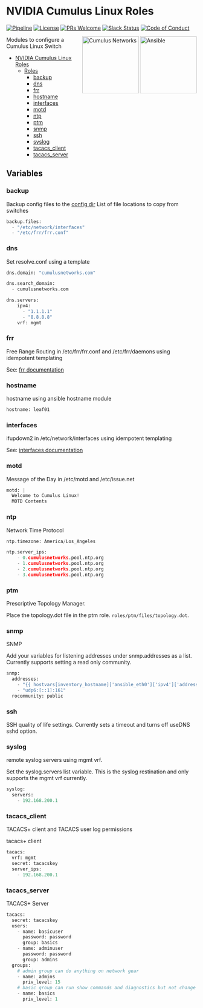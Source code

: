 # NVIDIA Cumulus Linux Roles

[![Pipeline](https://gitlab.com/cumulus-consulting/goldenturtle/cumulus_evpn/badges/master/pipeline.svg)](https://gitlab.com/cumulus-consulting/goldenturtle/cumulus_evpn/pipelines)
[![License](https://img.shields.io/badge/License-Apache%202.0-83389B.svg)](https://opensource.org/licenses/Apache-2.0)
[![PRs Welcome](https://img.shields.io/badge/PRs-welcome-brightgreen.svg)](http://makeapullrequest.com)
[![Slack Status](https://img.shields.io/badge/Slack-2800+-F1446F)](https://slack.cumulusnetworks.com)
[![Code of Conduct](https://img.shields.io/badge/Contributing-Code%20of%20Conduct-1EB5BD)](https://docs.cumulusnetworks.com/contributor-guide/#contributor-covenant-code-of-conduct)

<img src="https://www.ansible.com/hubfs/2016_Images/Assets/Ansible-Mark-Large-RGB-BlackOutline.png" height="150" title="Ansible" align="right" /> 
<img src="https://gitlab.com/cumulus-consulting/goldenturtle/cldemo2/-/raw/master/documentation/images/cumulus-logo.svg" height="150" title="Cumulus Networks" align="right" /> 

Modules to configure a Cumulus Linux Switch

- [NVIDIA Cumulus Linux Roles](#NVIDIA-cumulus-linux-roles)
  * [Roles](#roles)
    + [backup](automation/roles/backup/README.md)
    + [dns](automation/roles/dns/README.md)
    + [frr](automation/roles/frr/README.md)
    + [hostname](automation/roles/hostname/README.md)
    + [interfaces](automation/roles/interfaces/README.md)
    + [motd](automation/roles/motd/README.md)
    + [ntp](automation/roles/ntp/README.md)
    + [ptm](automation/roles/ptm/README.md)
    + [snmp](automation/roles/snmp/README.md)
    + [ssh](automation/roles/ssh/README.md)
    + [syslog](automation/roles/syslog/README.md)
    + [tacacs_client](automation/roles/tacacs_client/README.md)
    + [tacacs_server](automation/roles/tacacs_server/README.md)


## Variables

### backup
Backup config files to the [config dir](automation/config)
List of file locations to copy from switches

```python
backup.files:
  - "/etc/network/interfaces"
  - "/etc/frr/frr.conf"
```

### dns
Set resolve.conf using a template

```python
dns.domain: "cumulusnetworks.com"
```
```python
dns.search_domain:
  - cumulusnetworks.com
```
```python
dns.servers:
    ipv4:
      - "1.1.1.1"
      - "8.8.8.8"
    vrf: mgmt
```

### frr
Free Range Routing in /etc/frr/frr.conf and /etc/frr/daemons using idempotent templating

See: [frr documentation](automation/roles/frr/README.md)

### hostname
hostname using ansible hostname module

```python
hostname: leaf01
```

### interfaces
ifupdown2 in /etc/network/interfaces using idempotent templating

See: [interfaces documentation](automation/roles/interfaces/README.md)

### motd
Message of the Day in /etc/motd and /etc/issue.net

```python
motd: |
  Welcome to Cumulus Linux!
  MOTD Contents
```

### ntp
Network Time Protocol

```python
ntp.timezone: America/Los_Angeles
```
```python
ntp.server_ips:
    - 0.cumulusnetworks.pool.ntp.org
    - 1.cumulusnetworks.pool.ntp.org
    - 2.cumulusnetworks.pool.ntp.org
    - 3.cumulusnetworks.pool.ntp.org
```

### ptm
Prescriptive Topology Manager.

Place the topology.dot file in the ptm role. `roles/ptm/files/topology.dot`.

### snmp
SNMP

Add your variables for listening addresses under snmp.addresses as a list. Currently supports setting a read only community.
```python
snmp:
  addresses:
    - "{{ hostvars[inventory_hostname]['ansible_eth0']['ipv4']['address'] }}@mgmt"
    - "udp6:[::1]:161"
  rocommunity: public
```

### ssh
SSH quality of life settings. Currently sets a timeout and turns off useDNS sshd option.

### syslog
remote syslog servers using mgmt vrf.

Set the syslog.servers list variable. This is the syslog restination and only supports the mgmt vrf currently.
```python
syslog:
  servers:
    - 192.168.200.1
```

### tacacs_client
TACACS+ client and TACACS user log permissions

tacacs+ client 
```python
tacacs:
  vrf: mgmt
  secret: tacacskey
  server_ips:
    - 192.168.200.1
```

### tacacs_server
TACACS+ Server

```python
tacacs:
  secret: tacacskey
  users:
    - name: basicuser
      password: password
      group: basics
    - name: adminuser
      password: password
      group: admins
  groups:
    # admin group can do anything on network gear
    - name: admins
      priv_level: 15
    # basic group can run show commands and diagnostics but not change system configuration
    - name: basics
      priv_level: 1
```
